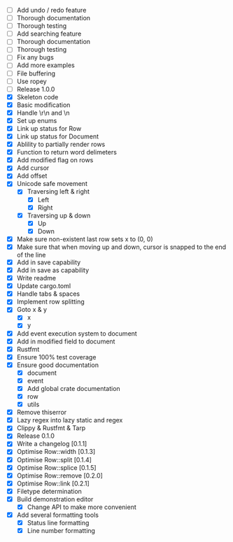 - [ ] Add undo / redo feature
- [ ] Thorough documentation 
- [ ] Thorough testing 
- [ ] Add searching feature 
- [ ] Thorough documentation 
- [ ] Thorough testing 
- [ ] Fix any bugs
- [ ] Add more examples
- [ ] File buffering
- [ ] Use ropey 
- [ ] Release 1.0.0
- [X] Skeleton code
- [X] Basic modification
- [X] Handle \r\n and \n
- [X] Set up enums
- [X] Link up status for Row
- [X] Link up status for Document
- [X] Ablility to partially render rows
- [X] Function to return word delimeters
- [X] Add modified flag on rows
- [X] Add cursor
- [X] Add offset
- [X] Unicode safe movement
  - [X] Traversing left & right
    - [X] Left
    - [X] Right
  - [X] Traversing up & down
    - [X] Up
    - [X] Down
- [X] Make sure non-existent last row sets x to (0, 0)
- [X] Make sure that when moving up and down, cursor is snapped to the end of the line
- [X] Add in save capability
- [X] Add in save as capability
- [X] Write readme
- [X] Update cargo.toml
- [X] Handle tabs & spaces
- [X] Implement row splitting
- [X] Goto x & y
  - [X] x
  - [X] y
- [X] Add event execution system to document
- [X] Add in modified field to document
- [X] Rustfmt
- [X] Ensure 100% test coverage
- [X] Ensure good documentation
  - [X] document
  - [X] event
  - [X] Add global crate documentation
  - [X] row
  - [X] utils
- [X] Remove thiserror
- [X] Lazy regex into lazy static and regex
- [X] Clippy & Rustfmt & Tarp
- [X] Release 0.1.0
- [X] Write a changelog [0.1.1]
- [X] Optimise Row::width [0.1.3]
- [X] Optimise Row::split [0.1.4]
- [X] Optimise Row::splice [0.1.5]
- [X] Optimise Row::remove [0.2.0]
- [X] Optimise Row::link [0.2.1]
- [X] Filetype determination 
- [X] Build demonstration editor 
  - [X] Change API to make more convenient
- [X] Add several formatting tools
  - [X] Status line formatting 
  - [X] Line number formatting 
